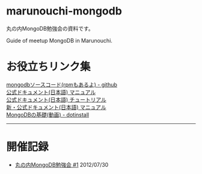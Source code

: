 marunouchi-mongodb
==================

丸の内MongoDB勉強会の資料です。

Guide of meetup MongoDB in Marunouchi.

# お役立ちリンク集
[mongodbソースコード(rpmもあるよ) - github](https://github.com/mongodb/mongo)  
[公式ドキュメント(日本語) マニュアル](http://www.mongodb.org/pages/viewpage.action?pageId=5079208)  
[公式ドキュメント(日本語) チュートリアル](http://www.mongodb.org/pages/viewpage.action?pageId=5079135)  
[新・公式ドキュメント(日本語) マニュアル](http://jp.docs.mongodb.org/manual/)  
[MongoDBの基礎(動画) - dotinstall](http://dotinstall.com/lessons/basic_mongodb)  

----
# 開催記録
* [丸の内MongoDB勉強会 #1](https://github.com/syokenz/marunouchi-mongodb/tree/master/20120730) 2012/07/30


